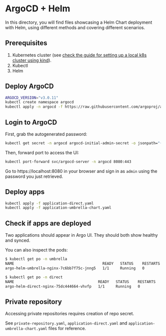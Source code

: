 # ArgoCD + Helm

In this directory, you will find files showcasing a Helm Chart deployment with Helm, using different methods and covering different scenarios.

## Prerequisites

1. Kubernetes cluster (see [check the guide for setting up a local k8s cluster using kind](../000-local-k8s/)).
2. Kubectl
3. Helm

## Deploy ArgoCD

```sh
ARGOCD_VERSION="v3.0.11"
kubectl create namespace argocd
kubectl apply -n argocd -f https://raw.githubusercontent.com/argoproj/argo-cd/${ARGOCD_VERSION}/manifests/install.yaml
```

## Login to ArgoCD

First, grab the autogenerated password:

```sh
kubectl get secret -n argocd argocd-initial-admin-secret -o jsonpath="{.data.password}" | base64 -d
```

Then, forward port to access the UI:
```sh
kubectl port-forward svc/argocd-server -n argocd 8080:443
```

Go to https://localhost:8080 in your browser and sign in as `admin` using the password you just retrieved.

## Deploy apps

```sh
kubectl apply -f application-direct.yaml
kubectl apply -f application-umbrella-chart.yaml
```

## Check if apps are deployed

Two applications should appear in Argo UI. They should both show healthy and synced.

You can also inspect the pods:

```sh
$ kubectl get po -n umbrella
NAME                                        READY   STATUS    RESTARTS   AGE
argo-helm-umbrella-nginx-7c6bb7f75c-jnng5   1/1     Running   0          9m25s

$ kubectl get po -n direct
NAME                                      READY   STATUS    RESTARTS   AGE
argo-helm-direct-nginx-75dc444664-vhvfp   1/1     Running   0          113s
```

## Private repository

Accessing private repositories requires creation of repo secret.

See `private-repository.yaml`, `application-direct.yaml` and `application-umbrella-chart.yaml` files for reference.